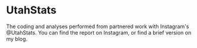 # UtahStats
The coding and analyses performed from partnered work with Instagram's @UtahStats. You can find the report on Instagram, or find a brief version on my blog. 
